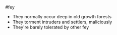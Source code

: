 #fey 

- They normally occur deep in old growth forests
- They torment intruders and settlers, maliciously
- They're barely tolerated by other fey
